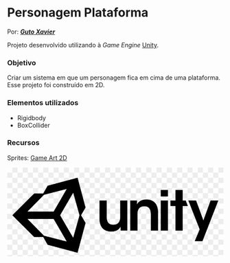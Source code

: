 # Personagem Plataforma

Por: ***[Guto Xavier](https://www.linkedin.com/in/gutoxavier)***

Projeto desenvolvido utilizando à *Game Engine* [Unity](https://unity.com/pt).

### Objetivo
Criar um sistema em que um personagem fica em cima de uma plataforma. Esse projeto foi construído em 2D.

### Elementos utilizados
- Rigidbody
- BoxCollider

### Recursos
Sprites: [Game Art 2D](https://gameart2d.com)

![Unity](logo-unity.png)

